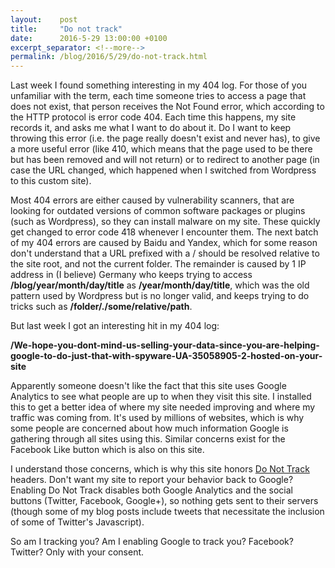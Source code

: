 ```yaml
---
layout:    post
title:     "Do not track"
date:      2016-5-29 13:00:00 +0100
excerpt_separator: <!--more-->
permalink: /blog/2016/5/29/do-not-track.html
---
```


Last week I found something interesting in my 404 log. For those of you unfamiliar with the term, each time someone tries to access a page that does not exist, that person receives the Not Found error, which according to the HTTP protocol is error code 404. Each time this happens, my site records it, and asks me what I want to do about it. Do I want to keep throwing this error (i.e. the page really doesn't exist and never has), to give a more useful error (like 410, which means that the page used to be there but has been removed and will not return) or to redirect to another page (in case the URL changed, which happened when I switched from Wordpress to this custom site).

<!--more-->
Most 404 errors are either caused by vulnerability scanners, that are looking for outdated versions of common software packages or plugins (such as Wordpress), so they can install malware on my site. These quickly get changed to error code 418 whenever I encounter them. The next batch of my 404 errors are caused by Baidu and Yandex, which for some reason don't understand that a URL prefixed with a / should be resolved relative to the site root, and not the current folder. The remainder is caused by 1 IP address in (I believe) Germany who keeps trying to access **/blog/year/month/day/title** as **/year/month/day/title**, which was the old pattern used by Wordpress but is no longer valid, and keeps trying to do tricks such as **/folder/./some/relative/path**.

But last week I got an interesting hit in my 404 log:

**/We-hope-you-dont-mind-us-selling-your-data-since-you-are-helping-google-to-do-just-that-with-spyware-UA-35058905-2-hosted-on-your-site**

Apparently someone doesn't like the fact that this site uses Google Analytics to see what people are up to when they visit this site. I installed this to get a better idea of where my site needed improving and where my traffic was coming from. It's used by millions of websites, which is why some people are concerned about how much information Google is gathering through all sites using this. Similar concerns exist for the Facebook Like button which is also on this site.

I understand those concerns, which is why this site honors [Do Not Track](https://en.wikipedia.org/wiki/Do_Not_Track) headers. Don't want my site to report your behavior back to Google? Enabling Do Not Track disables both Google Analytics and the social buttons (Twitter, Facebook, Google+), so nothing gets sent to their servers (though some of my blog posts include tweets that necessitate the inclusion of some of Twitter's Javascript).

So am I tracking you? Am I enabling Google to track you? Facebook? Twitter? Only with your consent.